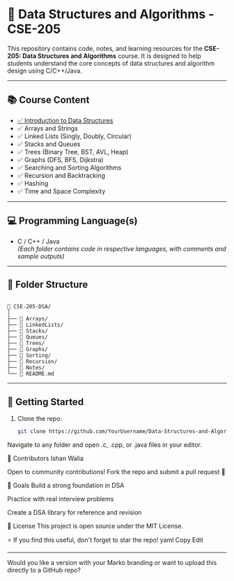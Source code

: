 # 📘 Data Structures and Algorithms - CSE-205

This repository contains code, notes, and learning resources for the **CSE-205: Data Structures and Algorithms** course. It is designed to help students understand the core concepts of data structures and algorithm design using C/C++/Java.

---

## 📚 Course Content

- <a href="https://github.com/FreeSource-Code/Data-Structures-and-Algorithms--CSE-205/blob/main/Introduction/into.md">✅ Introduction to Data Structures</a>
- ✅ Arrays and Strings
- ✅ Linked Lists (Singly, Doubly, Circular)
- ✅ Stacks and Queues
- ✅ Trees (Binary Tree, BST, AVL, Heap)
- ✅ Graphs (DFS, BFS, Dijkstra)
- ✅ Searching and Sorting Algorithms
- ✅ Recursion and Backtracking
- ✅ Hashing
- ✅ Time and Space Complexity

---

## 💻 Programming Language(s)

- C / C++ / Java  
*(Each folder contains code in respective languages, with comments and sample outputs)*

---

## 📂 Folder Structure
```

📁 CSE-205-DSA/
│
├── 📁 Arrays/
├── 📁 LinkedLists/
├── 📁 Stacks/
├── 📁 Queues/
├── 📁 Trees/
├── 📁 Graphs/
├── 📁 Sorting/
├── 📁 Recursion/
├── 📁 Notes/
└── 📄 README.md

```

---

## 🚀 Getting Started

1. Clone the repo:
   ```bash
   git clone https://github.com/YourUsername/Data-Structures-and-Algorithms--CSE-205.git

Navigate to any folder and open .c, .cpp, or .java files in your editor.

🧠 Contributors
Ishan Walia

Open to community contributions! Fork the repo and submit a pull request 🚀

🎯 Goals
Build a strong foundation in DSA

Practice with real interview problems

Create a DSA library for reference and revision

📌 License
This project is open source under the MIT License.

⭐ If you find this useful, don't forget to star the repo!
yaml
Copy
Edit

---

Would you like a version with your Marko branding or want to upload this directly to a GitHub repo?







